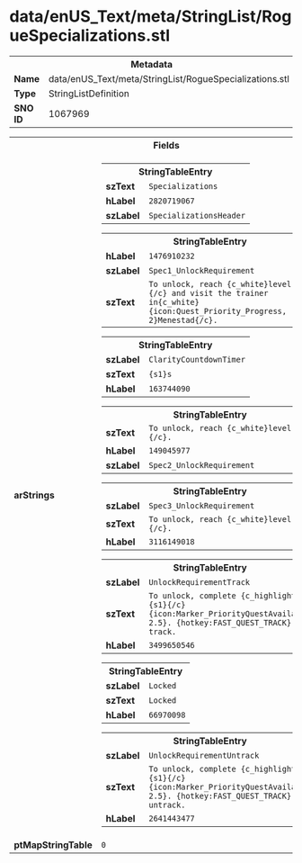 <h1>data/enUS_Text/meta/StringList/RogueSpecializations.stl</h1><table><tr><th colspan="100%">Metadata</th></tr><tr><td><b>Name</b></td><td>data/enUS_Text/meta/StringList/RogueSpecializations.stl</td></tr><tr><td><b>Type</b></td><td>StringListDefinition</td></tr><tr><td><b>SNO ID</b></td><td>1067969</td></tr></table>

<table><tr><th colspan="100%">Fields</th></tr><tr><td><b>arStrings</b></td><td><table><tr><th colspan="100%">StringTableEntry</th></tr><tr><td><b>szText</b></td><td><code>Specializations</code></td></tr><tr><td><b>hLabel</b></td><td><code>2820719067</code></td></tr><tr><td><b>szLabel</b></td><td><code>SpecializationsHeader</code></td></tr></table>


<table><tr><th colspan="100%">StringTableEntry</th></tr><tr><td><b>hLabel</b></td><td><code>1476910232</code></td></tr><tr><td><b>szLabel</b></td><td><code>Spec1_UnlockRequirement</code></td></tr><tr><td><b>szText</b></td><td><code>To unlock, reach {c_white}level {s1}{/c} and visit the trainer in{c_white}{icon:Quest_Priority_Progress, 2}Menestad{/c}.</code></td></tr></table>


<table><tr><th colspan="100%">StringTableEntry</th></tr><tr><td><b>szLabel</b></td><td><code>ClarityCountdownTimer</code></td></tr><tr><td><b>szText</b></td><td><code>{s1}s</code></td></tr><tr><td><b>hLabel</b></td><td><code>163744090</code></td></tr></table>


<table><tr><th colspan="100%">StringTableEntry</th></tr><tr><td><b>szText</b></td><td><code>To unlock, reach {c_white}level {s1}{/c}.</code></td></tr><tr><td><b>hLabel</b></td><td><code>149045977</code></td></tr><tr><td><b>szLabel</b></td><td><code>Spec2_UnlockRequirement</code></td></tr></table>


<table><tr><th colspan="100%">StringTableEntry</th></tr><tr><td><b>szLabel</b></td><td><code>Spec3_UnlockRequirement</code></td></tr><tr><td><b>szText</b></td><td><code>To unlock, reach {c_white}level {s1}{/c}. </code></td></tr><tr><td><b>hLabel</b></td><td><code>3116149018</code></td></tr></table>


<table><tr><th colspan="100%">StringTableEntry</th></tr><tr><td><b>szLabel</b></td><td><code>UnlockRequirementTrack</code></td></tr><tr><td><b>szText</b></td><td><code>To unlock, complete {c_highlight}{s1}{/c} {icon:Marker_PriorityQuestAvailable, 2.5}. {hotkey:FAST_QUEST_TRACK} to track.</code></td></tr><tr><td><b>hLabel</b></td><td><code>3499650546</code></td></tr></table>


<table><tr><th colspan="100%">StringTableEntry</th></tr><tr><td><b>szLabel</b></td><td><code>Locked</code></td></tr><tr><td><b>szText</b></td><td><code>Locked</code></td></tr><tr><td><b>hLabel</b></td><td><code>66970098</code></td></tr></table>


<table><tr><th colspan="100%">StringTableEntry</th></tr><tr><td><b>szLabel</b></td><td><code>UnlockRequirementUntrack</code></td></tr><tr><td><b>szText</b></td><td><code>To unlock, complete {c_highlight}{s1}{/c} {icon:Marker_PriorityQuestAvailable, 2.5}. {hotkey:FAST_QUEST_TRACK} to untrack.</code></td></tr><tr><td><b>hLabel</b></td><td><code>2641443477</code></td></tr></table>


</td></tr><tr><td><b>ptMapStringTable</b></td><td><code>0</code></td></tr></table>

